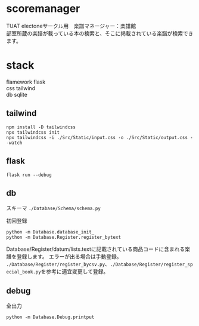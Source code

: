 # scoremanager
TUAT electoneサークル用　楽譜マネージャー：楽譜館\
部室所蔵の楽譜が載っている本の検索と、そこに掲載されている楽譜が検索できます。

# stack
flamework flask\
css tailwind\
db sqlite

## tailwind
```
npm install -D tailwindcss
npx tailwindcss init
npx tailwindcss -i ./Src/Static/input.css -o ./Src/Static/output.css --watch
```
## flask
```
flask run --debug 
```

## db
スキーマ
```./Database/Schema/schema.py```

初回登録
```
python -m Database.database_init_
python -m Database.Register.register_bytext
```
Database/Register/datum/lists.textに記載されている商品コードに含まれる楽譜を登録します。
エラーが出る場合は手動登録。
```./Database/Register/register_bycsv.py```、```./Database/Register/register_special_book.py```を参考に適宜変更して登録。


## debug 
全出力
```
python -m Database.Debug.printput
```
